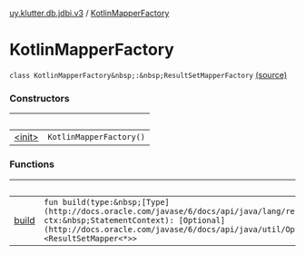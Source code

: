 [uy.klutter.db.jdbi.v3](../index.md) / [KotlinMapperFactory](.)


# KotlinMapperFactory
`class KotlinMapperFactory&nbsp;:&nbsp;ResultSetMapperFactory` [(source)](https://github.com/kohesive/klutter/blob/master/db-jdbi-v3-jdk8/src/main/kotlin/uy/klutter/db/jdbi/v3/Factories.kt#L22)



### Constructors

|&nbsp;|&nbsp;|
|---|---|
| [&lt;init&gt;](-init-.md) | `KotlinMapperFactory()` |

### Functions

|&nbsp;|&nbsp;|
|---|---|
| [build](build.md) | `fun build(type:&nbsp;[Type](http://docs.oracle.com/javase/6/docs/api/java/lang/reflect/Type.html), ctx:&nbsp;StatementContext): [Optional](http://docs.oracle.com/javase/6/docs/api/java/util/Optional.html)<ResultSetMapper<*>>` |
